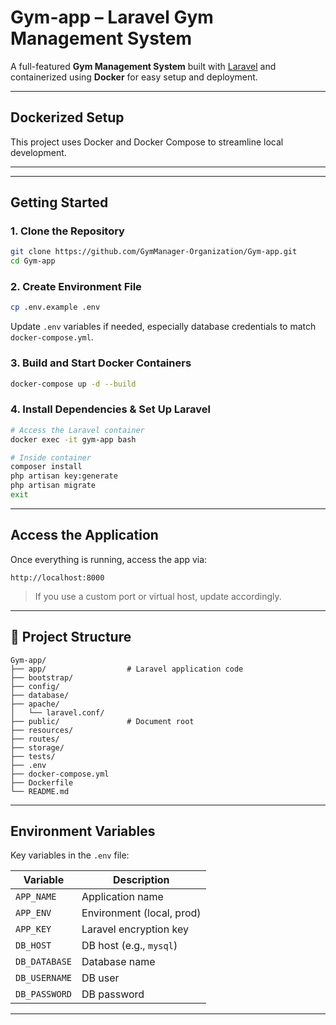 # Gym-app – Laravel Gym Management System

A full-featured **Gym Management System** built with [Laravel](https://laravel.com/) and containerized using **Docker** for easy setup and deployment.

---

##  Dockerized Setup

This project uses Docker and Docker Compose to streamline local development.

---

---

##  Getting Started

### 1. Clone the Repository

```bash
git clone https://github.com/GymManager-Organization/Gym-app.git
cd Gym-app
```

### 2. Create Environment File

```bash
cp .env.example .env
```

Update `.env` variables if needed, especially database credentials to match `docker-compose.yml`.

### 3. Build and Start Docker Containers

```bash
docker-compose up -d --build
```

### 4. Install Dependencies & Set Up Laravel

```bash
# Access the Laravel container
docker exec -it gym-app bash

# Inside container
composer install
php artisan key:generate
php artisan migrate
exit
```

---

## Access the Application

Once everything is running, access the app via:

```
http://localhost:8000
```

> If you use a custom port or virtual host, update accordingly.

---

## 📁 Project Structure

```
Gym-app/
├── app/                  # Laravel application code
├── bootstrap/
├── config/
├── database/
├── apache/
│   └── laravel.conf/
├── public/               # Document root
├── resources/
├── routes/
├── storage/
├── tests/
├── .env
├── docker-compose.yml
├── Dockerfile
└── README.md
```

---

## Environment Variables

Key variables in the `.env` file:

| Variable            | Description               |
|---------------------|---------------------------|
| `APP_NAME`          | Application name          |
| `APP_ENV`           | Environment (local, prod) |
| `APP_KEY`           | Laravel encryption key    |
| `DB_HOST`           | DB host (e.g., `mysql`)   |
| `DB_DATABASE`       | Database name             |
| `DB_USERNAME`       | DB user                   |
| `DB_PASSWORD`       | DB password               |

---